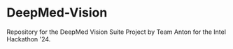 # DeepMed-Vision
Repository for the DeepMed Vision Suite Project by Team Anton for the Intel Hackathon '24.
